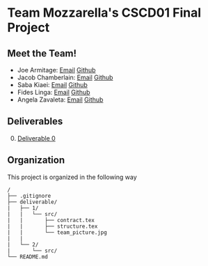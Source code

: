 # Team Mozzarella's CSCD01 Final Project

## Meet the Team!

* Joe Armitage: [Email](joe.armitage@mail.utoronto.ca) [Github](https://github.com/armitag8)
* Jacob Chamberlain: [Email](jacob.chamberlain@mail.utoronto.ca) [Github](https://github.com/JacobChamberlain)
* Saba Kiaei: [Email](saba.kiaei@mail.utoronto.ca ) [Github](https://github.com/sabulikia)
* Fides Linga: [Email](fides.linga@mail.utoronto.ca ) [Github](https://github.com/desslinga)
* Angela Zavaleta: [Email](angela.zavaletabernuy@mail.utoronto.ca) [Github](https://www.youtube.com/watch?v=dQw4w9WgXcQ)

## Deliverables

0. [Deliverable 0](https://github.com/CSCD01/team_04-project/tree/master/deliverable/0)

## Organization

This project is organized in the following way
```
/
├── .gitignore
├── deliverable/
|   ├── 1/
|   |   └── src/
|   |       ├── contract.tex
|   |       ├── structure.tex
|   |       └── team_picture.jpg
|   |
|   └── 2/
|       └── src/
└── README.md
```
